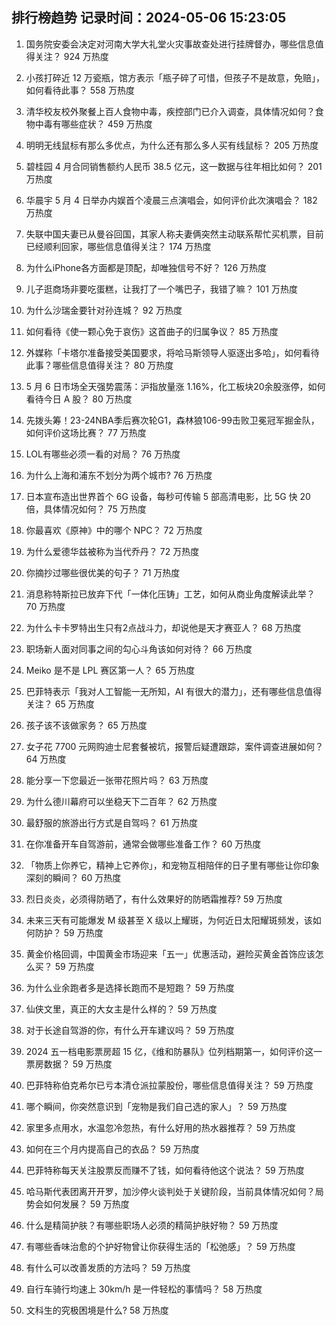 
## 排行榜趋势 记录时间：2024-05-06 15:23:05
  
  1. 国务院安委会决定对河南大学大礼堂火灾事故查处进行挂牌督办，哪些信息值得关注？ 924 万热度
    
  2. 小孩打碎近 12 万瓷瓶，馆方表示「瓶子碎了可惜，但孩子不是故意，免赔」，如何看待此事？ 558 万热度
    
  3. 清华校友校外聚餐上百人食物中毒，疾控部门已介入调查，具体情况如何？食物中毒有哪些症状？ 459 万热度
    
  4. 明明无线鼠标有那么多优点，为什么还有那么多人买有线鼠标？ 205 万热度
    
  5. 碧桂园 4 月合同销售额约人民币 38.5 亿元，这一数据与往年相比如何？ 201 万热度
    
  6. 华晨宇 5 月 4 日举办内娱首个凌晨三点演唱会，如何评价此次演唱会？ 182 万热度
    
  7. 失联中国夫妻已从曼谷回国，其家人称夫妻俩突然主动联系帮忙买机票，目前已经顺利回家，哪些信息值得关注？ 174 万热度
    
  8. 为什么iPhone各方面都是顶配，却唯独信号不好？ 126 万热度
    
  9. 儿子逛商场非要吃蛋糕，让我打了一个嘴巴子，我错了嘛？ 101 万热度
    
  10. 为什么沙瑞金要针对孙连城？ 92 万热度
    
  11. 如何看待《使一颗心免于哀伤》这首曲子的归属争议？ 85 万热度
    
  12. 外媒称「卡塔尔准备接受美国要求，将哈马斯领导人驱逐出多哈」，如何看待此事？哪些信息值得关注？ 80 万热度
    
  13. 5 月 6 日市场全天强势震荡：沪指放量涨 1.16%，化工板块20余股涨停，如何看待今日 A 股？ 80 万热度
    
  14. 先拨头筹！23-24NBA季后赛次轮G1，森林狼106-99击败卫冕冠军掘金队，如何评价这场比赛？ 77 万热度
    
  15. LOL有哪些必须一看的对局？ 76 万热度
    
  16. 为什么上海和浦东不划分为两个城市? 76 万热度
    
  17. 日本宣布造出世界首个 6G 设备，每秒可传输 5 部高清电影，比 5G 快 20 倍，具体情况如何？ 75 万热度
    
  18. 你最喜欢《原神》中的哪个 NPC？ 72 万热度
    
  19. 为什么爱德华兹被称为当代乔丹？ 72 万热度
    
  20. 你摘抄过哪些很优美的句子？ 71 万热度
    
  21. 消息称特斯拉已放弃下代「一体化压铸」工艺，如何从商业角度解读此举？ 70 万热度
    
  22. 为什么卡卡罗特出生只有2点战斗力，却说他是天才赛亚人？ 68 万热度
    
  23. 职场新人面对同事之间的勾心斗角该如何对待？ 66 万热度
    
  24. Meiko 是不是 LPL 赛区第一人？ 65 万热度
    
  25. 巴菲特表示「我对人工智能一无所知，AI 有很大的潜力」，还有哪些信息值得关注？ 65 万热度
    
  26. 孩子该不该做家务？ 65 万热度
    
  27. 女子花 7700 元网购迪士尼套餐被坑，报警后疑遭跟踪，案件调查进展如何？ 64 万热度
    
  28. 能分享一下您最近一张带花照片吗？ 63 万热度
    
  29. 为什么德川幕府可以坐稳天下二百年？ 62 万热度
    
  30. 最舒服的旅游出行方式是自驾吗？ 61 万热度
    
  31. 在你准备开车自驾游前，通常会做哪些准备工作？ 60 万热度
    
  32. 「物质上你养它，精神上它养你」，和宠物互相陪伴的日子里有哪些让你印象深刻的瞬间？ 60 万热度
    
  33. 烈日炎炎，必须得防晒了，有什么效果好的防晒霜推荐? 59 万热度
    
  34. 未来三天有可能爆发 M 级甚至 X 级以上耀斑，为何近日太阳耀斑频发，该如何防护？ 59 万热度
    
  35. 黄金价格回调，中国黄金市场迎来「五一」优惠活动，避险买黄金首饰应该怎么买？ 59 万热度
    
  36. 为什么业余跑者多是选择长跑而不是短跑？ 59 万热度
    
  37. 仙侠文里，真正的大女主是什么样的？ 59 万热度
    
  38. 对于长途自驾游的你，有什么开车建议吗？ 59 万热度
    
  39. 2024 五一档电影票房超 15 亿，《维和防暴队》位列档期第一，如何评价这一票房数据？ 59 万热度
    
  40. 巴菲特称伯克希尔已亏本清仓派拉蒙股份，哪些信息值得关注？ 59 万热度
    
  41. 哪个瞬间，你突然意识到「宠物是我们自己选的家人」？ 59 万热度
    
  42. 家里多点用水，水温忽冷忽热，有什么好用的热水器推荐？ 59 万热度
    
  43. 如何在三个月内提高自己的衣品？ 59 万热度
    
  44. 巴菲特称每天关注股票反而赚不了钱，如何看待他这个说法？ 59 万热度
    
  45. 哈马斯代表团离开开罗，加沙停火谈判处于关键阶段，当前具体情况如何？局势会如何发展？ 59 万热度
    
  46. 什么是精简护肤？有哪些职场人必须的精简护肤好物？ 59 万热度
    
  47. 有哪些香味治愈的个护好物曾让你获得生活的「松弛感」？ 59 万热度
    
  48. 有什么可以改善发质的方法吗？ 59 万热度
    
  49. 自行车骑行均速上 30km/h 是一件轻松的事情吗？ 58 万热度
    
  50. 文科生的究极困境是什么? 58 万热度
    